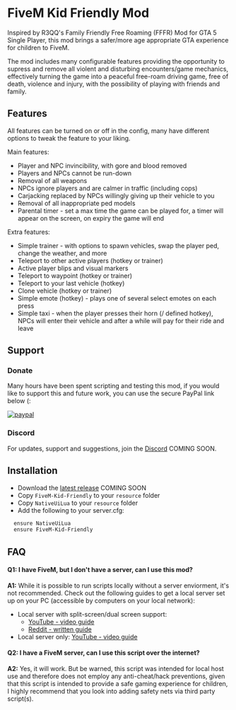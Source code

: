 
# FiveM Kid Friendly Mod

Inspired by R3QQ's Family Friendly Free Roaming (FFFR) Mod for GTA 5 Single Player, this mod brings a safer/more age appropriate GTA experience for children to FiveM.

The mod includes many configurable features providing the opportunity to supress and remove all violent and disturbing encounters/game mechanics, effectively turning the game into a peaceful free-roam driving game, free of death, violence and injury, with the possibility of playing with friends and family.


## Features

All features can be turned on or off in the config, many have different options to tweak the feature to your liking.

Main features:

* Player and NPC invincibility, with gore and blood removed
* Players and NPCs cannot be run-down
* Removal of all weapons
* NPCs ignore players and are calmer in traffic (including cops)
* Carjacking replaced by NPCs willingly giving up their vehicle to you
* Removal of all inappropriate ped models
* Parental timer - set a max time the game can be played for, a timer will appear on the screen, on expiry the game will end

Extra features:

* Simple trainer - with options to spawn vehicles, swap the player ped, change the weather, and more
* Teleport to other active players (hotkey or trainer)
* Active player blips and visual markers
* Teleport to waypoint (hotkey or trainer)
* Teleport to your last vehicle (hotkey)
* Clone vehicle (hotkey or trainer)
* Simple emote (hotkey) - plays one of several select emotes on each press
* Simple taxi - when the player presses their horn (/ defined hotkey), NPCs will enter their vehicle and after a while will pay for their ride and leave


## Support
### Donate

Many hours have been spent scripting and testing this mod, if you would like to support this and future work, you can use the secure PayPal link below (:

[![paypal](https://www.paypalobjects.com/en_US/GB/i/btn/btn_donateCC_LG.gif)](https://www.paypal.com/donate/?hosted_button_id=9QZ34DQCEPAGG)

### Discord

For updates, support and suggestions, join the [Discord]() COMING SOON.


## Installation

* Download the [latest release]() COMING SOON
* Copy ``` FiveM-Kid-Friendly ``` to your ``` resource ``` folder
* Copy ``` NativeUiLua ``` to your ``` resource ``` folder
* Add the following to your server.cfg:

```bash
  ensure NativeUiLua
  ensure FiveM-Kid-Friendly
```


## FAQ

#### **Q1:** I have FiveM, but I don't have a server, can I use this mod?

**A1:** While it is possible to run scripts locally without a server enviorment, it's not recommended. Check out the following guides to get a local server set up on your PC (accessible by computers on your local network):

* Local server with split-screen/dual screen support:
    - [YouTube - video guide](https://youtu.be/BvIIO0J50Zk)
    - [Reddit - written guide](https://www.reddit.com/r/nucleuscoop/comments/t18dfa/comment/hyee5nd/?utm_source=share&utm_medium=web2x&context=3)
* Local server only: [YouTube - video guide](https://youtu.be/YmW9K6GjY9w)

#### **Q2:** I have a FiveM server, can I use this script over the internet?

**A2:** Yes, it will work. But be warned, this script was intended for local host use and therefore does not employ any anti-cheat/hack preventions, given that this script is intended to provide a safe gaming experience for children, I highly recommend that you look into adding safety nets via third party script(s).
